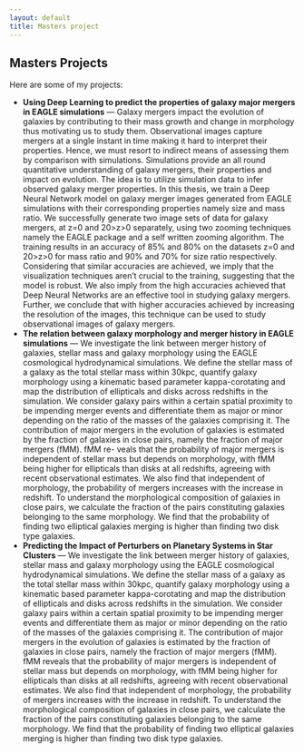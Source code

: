 ```yaml
---
layout: default
title: Masters project
---
```


<h2>Masters Projects</h2>

<p>Here are some of my projects:

- **Using Deep Learning to predict the properties of galaxy major mergers in EAGLE simulations** — Galaxy mergers impact the evolution of galaxies by contributing to their mass growth and change in morphology thus motivating us to study them. Observational images capture mergers at a single instant in time making it hard to interpret their properties. Hence, we must resort to indirect means of assessing them by comparison with simulations. Simulations provide an all round quantitative understanding of galaxy mergers, their properties and impact on evolution. The idea is to utilize simulation data to infer observed galaxy merger properties. In this thesis, we train a Deep Neural Network model on galaxy merger images generated from EAGLE simulations with their corresponding properties namely size and mass ratio. We successfully generate two image sets of data for galaxy mergers, at z=0 and 20>z>0 separately, using two zooming techniques namely the EAGLE package and a self written zooming algorithm. The training results in an accuracy of 85% and 80% on the datasets z=0 and 20>z>0 for mass ratio and 90% and 70% for size ratio respectively. Considering that similar accuracies are achieved, we imply that the visualization techniques aren’t crucial to the training, suggesting that the model is robust. We also imply from the high accuracies achieved that Deep Neural Networks are an effective tool in studying galaxy mergers. Further, we conclude that with higher accuracies achieved by increasing the resolution of the images, this technique can be used to study observational images of galaxy mergers.
- **The relation between galaxy morphology and merger history in EAGLE simulations** — We investigate the link between merger history of galaxies, stellar mass and galaxy morphology using the EAGLE cosmological hydrodynamical simulations. We define the stellar mass of a galaxy as the total stellar mass within 30kpc, quantify galaxy morphology using a kinematic based parameter kappa-corotating and map the distribution of ellipticals and disks across redshifts in the simulation. We consider galaxy pairs within a certain spatial proximity to be impending merger events and differentiate them as major or minor depending on the ratio of the masses of the galaxies comprising it. The contribution of major mergers in the evolution of galaxies is estimated by the fraction of galaxies in close pairs, namely the fraction of major mergers (fMM). fMM re- veals that the probability of major mergers is independent of stellar mass but depends on morphology, with fMM being higher for ellipticals than disks at all redshifts, agreeing with recent observational estimates. We also find that independent of morphology, the probability of mergers increases with the increase in redshift. To understand the morphological composition of galaxies in close pairs, we calculate the fraction of the pairs constituting galaxies belonging to the same morphology. We find that the probability of finding two elliptical galaxies merging is higher than finding two disk type galaxies.
- **Predicting the Impact of Perturbers on Planetary Systems in Star Clusters** — We investigate the link between merger history of galaxies, stellar mass and galaxy morphology using the EAGLE cosmological hydrodynamical simulations. We define the stellar mass of a galaxy as the total stellar mass within 30kpc, quantify galaxy morphology using a kinematic based parameter kappa-corotating and map the distribution of ellipticals and disks across redshifts in the simulation. We consider galaxy pairs within a certain spatial proximity to be impending merger events and differentiate them as major or minor depending on the ratio of the masses of the galaxies comprising it. The contribution of major mergers in the evolution of galaxies is estimated by the fraction of galaxies in close pairs, namely the fraction of major mergers (fMM). fMM reveals that the probability of major mergers is independent of stellar mass but depends on morphology, with fMM being higher for ellipticals than disks at all redshifts, agreeing with recent observational estimates. We also find that independent of morphology, the probability of mergers increases with the increase in redshift. To understand the morphological composition of galaxies in close pairs, we calculate the fraction of the pairs constituting galaxies belonging to the same morphology. We find that the probability of finding two elliptical galaxies merging is higher than finding two disk type galaxies.<p>

